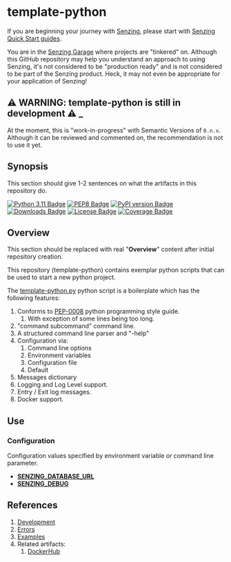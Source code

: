 # template-python

If you are beginning your journey with [Senzing],
please start with [Senzing Quick Start guides].

You are in the [Senzing Garage] where projects are "tinkered" on.
Although this GitHub repository may help you understand an approach to using Senzing,
it's not considered to be "production ready" and is not considered to be part of the Senzing product.
Heck, it may not even be appropriate for your application of Senzing!

## :warning: WARNING: template-python is still in development :warning: \_

At the moment, this is "work-in-progress" with Semantic Versions of `0.n.x`.
Although it can be reviewed and commented on,
the recommendation is not to use it yet.

## Synopsis

This section should give 1-2 sentences on what the artifacts in this repository do.

[![Python 3.11 Badge]][Python 3.11]
[![PEP8 Badge]][PEP8]
[![PyPI version Badge]][PyPi version]
[![Downloads Badge]][Downloads]
[![License Badge]][License]
[![Coverage Badge]][Coverage]

## Overview

This section should be replaced with real "**Overview**" content after initial repository creation.

This repository (template-python) contains exemplar python scripts that can be used to start a new python project.

The [template-python.py] python script is a boilerplate which has the following features:

1. Conforms to [PEP-0008] python programming style guide.
   1. With exception of some lines being too long.
1. "command subcommand" command line.
1. A structured command line parser and "-help"
1. Configuration via:
   1. Command line options
   1. Environment variables
   1. Configuration file
   1. Default
1. Messages dictionary
1. Logging and Log Level support.
1. Entry / Exit log messages.
1. Docker support.

## Use

### Configuration

Configuration values specified by environment variable or command line parameter.

- **[SENZING_DATABASE_URL]**
- **[SENZING_DEBUG]**

## References

1. [Development]
1. [Errors]
1. [Examples]
1. Related artifacts:
   1. [DockerHub]

[Coverage badge]: https://img.shields.io/badge/dynamic/json?color=brightgreen&label=coverage&query=%24.message&url=https%3A%2F%2Fraw.githubusercontent.com%2Fsenzing-garage%2Fsz-sdk-python%2Fpython-coverage-comment-action-data%2Fendpoint.json
[Coverage]: https://htmlpreview.github.io/?https://github.com/senzing-garage/template-python/blob/python-coverage-comment-action-data/htmlcov/index.html
[Development]: docs/development.md
[DockerHub]: https://hub.docker.com/r/senzing/template-python
[Downloads Badge]: https://static.pepy.tech/badge/template-python
[Downloads]: https://pepy.tech/project/template-python
[Errors]: docs/errors.md
[Examples]: docs/examples.md
[License Badge]: https://img.shields.io/badge/License-Apache2-brightgreen.svg
[License]: https://github.com/senzing-garage/template-python/blob/main/LICENSE
[PEP-0008]: https://github.com/senzing-garage/knowledge-base/blob/main/WHATIS/pep-0008.md
[PEP8 Badge]: https://img.shields.io/badge/code%20style-pep8-orange.svg
[PEP8]: https://www.python.org/dev/peps/pep-0008/
[PyPI version Badge]: https://badge.fury.io/py/template-python.svg
[PyPi version]: https://badge.fury.io/py/template-python
[Python 3.11 Badge]: https://img.shields.io/badge/python-3.11-blue.svg
[Python 3.11]: https://www.python.org/downloads/release/python-3110/
[Senzing Garage]: https://github.com/senzing-garage
[Senzing Quick Start guides]: https://docs.senzing.com/quickstart/
[SENZING_DATABASE_URL]: https://github.com/senzing-garage/knowledge-base/blob/main/lists/environment-variables.md#senzing_database_url
[SENZING_DEBUG]: https://github.com/senzing-garage/knowledge-base/blob/main/lists/environment-variables.md#senzing_debug
[Senzing]: https://senzing.com/
[template-python.py]: template-python.py
